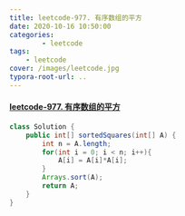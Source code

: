 ```yaml
---
title: leetcode-977. 有序数组的平方
date: 2020-10-16 10:50:00
categories: 
		- leetcode
tags: 
	- leetcode
cover: /images/leetcode.jpg
typora-root-url: ..
---
```


#### [leetcode-977. 有序数组的平方](https://leetcode-cn.com/problems/squares-of-a-sorted-array/)

```java
class Solution {
    public int[] sortedSquares(int[] A) {
        int n = A.length;
        for(int i = 0; i < n; i++){
            A[i] = A[i]*A[i];
        }
        Arrays.sort(A);
        return A;
    }
}
```

